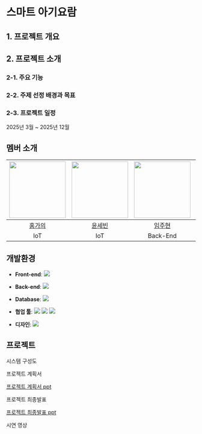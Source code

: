# 스마트 아기요람


## 1. 프로젝트 개요


## 2. 프로젝트 소개
### 2-1. 주요 기능

### 2-2. 주제 선정 배경과 목표

### 2-3. 프로젝트 일정
2025년 3월 ~ 2025년 12월  

## 멤버 소개
|<img width=150 src="" />|<img width=150 src="" />|<img width=150 src="" />|<img width=150 src="" />|<img width=150 src="" />|
|:----:|:----:|:----:|:----:|:----:|
| [홍가의](https://github.com/) | [윤세빈](https://github.com/) | [임주현](https://github.com/) | [이재왕](https://github.com/) | [김지언](https://github.com/) |
| IoT | IoT | Back-End | Front-End | Front-End |

## 개발환경
- **Front-end**:  <img src="https://img.shields.io/badge/flutter-02569B?style=flat&logo=flutter&logoColor=white"/>

- **Back-end**:  <img src="https://img.shields.io/badge/node.js-339933?style=flat&logo=Node.js&logoColor=white"/>

- **Database**: <img src="https://img.shields.io/badge/mysql-4479A1?style=flat&logo=mysql&logoColor=white"/>

- **협업 툴**: <img src="https://img.shields.io/badge/notion-ffffff?style=flat&logo=notion&logoColor=black"/> <img src="https://img.shields.io/badge/github-1c8139?style=flat&logo=github&logoColor=white"/> <img src="https://img.shields.io/badge/discord-5562ea?style=flat&logo=discord&logoColor=white"/>
- **디자인**: <img src="https://img.shields.io/badge/figma-430098?style=flat&logo=figma&logoColor=white"/>

## 프로젝트
시스템 구성도


프로젝트 계획서

[프로젝트 계획서 ppt](https://raw.githubusercontent.com/DMU-6team/6team/main/스마트아기요람계획서.pptx)

프로젝트 최종발표

[프로젝트 최종발표 ppt](https://raw.githubusercontent.com/DMU-6team/6team/main/.pptx)


시연 영상
